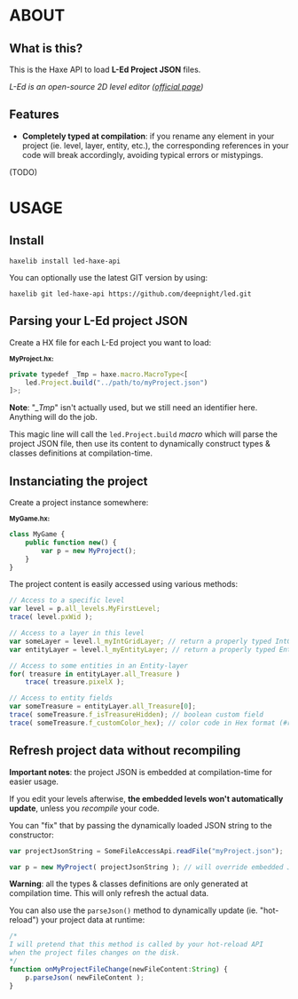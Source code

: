 # ABOUT

## What is this?

This is the Haxe API to load **L-Ed Project JSON** files.

*L-Ed is an open-source 2D level editor ([official page](https://deepnight.net/tools/led-2d-level-editor/))*

## Features

 - **Completely typed at compilation**: if you rename any element in your project (ie. level, layer, entity, etc.), the corresponding references in your code will break accordingly, avoiding typical errors or mistypings.

 (TODO)


# USAGE

## Install

```
haxelib install led-haxe-api
```

You can optionally use the latest GIT version by using:

```
haxelib git led-haxe-api https://github.com/deepnight/led.git
```


## Parsing your L-Ed project JSON

Create a HX file for each L-Ed project you want to load:

<sub>**MyProject.hx:**</sub>
```js
private typedef _Tmp = haxe.macro.MacroType<[
	led.Project.build("../path/to/myProject.json")
]>;
```

**Note**: "*_Tmp*" isn't actually used, but we still need an identifier here. Anything will do the job.

This magic line will call the `led.Project.build` *macro* which will parse the project JSON file, then use its content to dynamically construct types & classes definitions at compilation-time.

## Instanciating the project

Create a project instance somewhere:

<sub>**MyGame.hx:**</sub>
```js
class MyGame {
	public function new() {
		var p = new MyProject();
	}
}
```

The project content is easily accessed using various methods:

```js
// Access to a specific level
var level = p.all_levels.MyFirstLevel;
trace( level.pxWid );

// Access to a layer in this level
var someLayer = level.l_myIntGridLayer; // return a properly typed IntGrid layer
var entityLayer = level.l_myEntityLayer; // return a properly typed Entity layer

// Access to some entities in an Entity-layer
for( treasure in entityLayer.all_Treasure )
	trace( treasure.pixelX );

// Access to entity fields
var someTreasure = entityLayer.all_Treasure[0];
trace( someTreasure.f_isTreasureHidden); // boolean custom field
trace( someTreasure.f_customColor_hex); // color code in Hex format (#rrggbb)
```

## Refresh project data without recompiling

**Important notes**: the project JSON is embedded at compilation-time for easier usage.

If you edit your levels afterwise, **the embedded levels won't automatically update**, unless you *recompile* your code.

You can "fix" that by passing the dynamically loaded JSON string to the constructor:

```js
var projectJsonString = SomeFileAccessApi.readFile("myProject.json");

var p = new MyProject( projectJsonString ); // will override embedded JSON
```

**Warning**: all the types & classes definitions are only generated at compilation time. This will only refresh the actual data.

You can also use the `parseJson()` method to dynamically update (ie. "hot-reload") your project data at runtime:

```js
/*
I will pretend that this method is called by your hot-reload API
when the project files changes on the disk.
*/
function onMyProjectFileChange(newFileContent:String) {
	p.parseJson( newFileContent );
}
```
